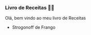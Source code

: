 ### Livro de Receitas :man_cook:



Olá, bem vindo ao meu livro de Receitas



- Strogonoff de Frango
